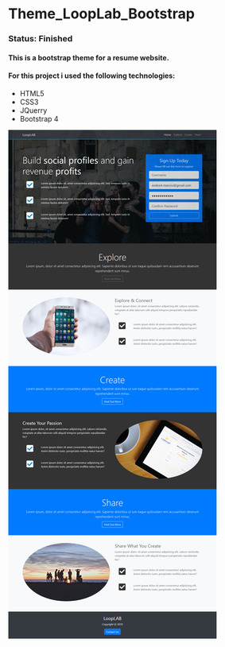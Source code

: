 # Theme_LoopLab_Bootstrap
### Status: Finished
#### This is a bootstrap theme for a resume website.
#### For this project i used the following technologies:
* HTML5
* CSS3
* JQuerry
* Bootstrap 4

![Project Preview](https://github.com/Andrei1694/Theme_LoopLab_Bootstrap/blob/master/git-img.jpg)

